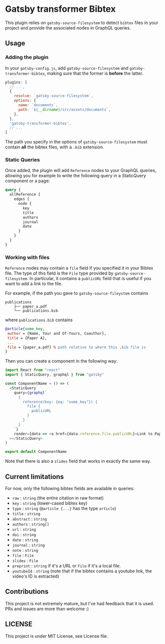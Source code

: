 # Gatsby transformer Bibtex

This plugin relies on `gatsby-source-filesystem` to detect `bibtex` files in your project and provide the associated nodes in GraphQL queries.

## Usage


### Adding the plugin

In your `gatsby-config.js`, add `gatsby-source-filesystem` and `gatsby-transformer-bibtex`, making sure that the former is **before** the latter.

```js
plugins: [
  // ...,
  {
    resolve: `gatsby-source-filesystem`,
    options: {
      name: `documents`,
      path: `${__dirname}/src/assets/documents`,
    },
  },
  'gatsby-transformer-bibtex',
  // ...
]
```

The path you specify in the options of `gatsby-source-filesystem` must contain **all** the bibtex files, with a `.bib` extension.

### Static Queries

Once added, the plugin will add `Reference` nodes to your GraphQL queries, allowing you for example to write the following query in a StaticQuery component or a page:

```graphql
query {
  allReference {
    edges {
      node {
        key
        title
        authors
        journal
        date
      }
    }
  }
}
```

### Working with files

`Reference` nodes may contain a `file` field if you specified it in your Bibtex file. The type of this field is the `File` type provided by `gatsby-source-filesystem`. In particular, it contains a `publicURL` field that is useful if you want to add a link to the file.

For example, if the path you gave to `gatsby-source-fileystem` contains
```
publications
    ├── paper_a.pdf
    └── publications.bib
```

where `publications.bib` contains
```bibtex
@article{some_key,
 author = {Name, Your and Of-Yours, Coauthor},
 title = {Paper A},
 ...
 file = {paper_a.pdf} % path relative to where this .bib file is
} 
```

Then you can create a component in the following way:
```js
import React from "react"
import { StaticQuery, graphql } from "gatsby"

const ComponentName = () => (
  <StaticQuery
    query={graphql`
      {
        reference(key: {eq: "some_key"}) {
          file {
            publicURL
          }
        }
      }
    `}
    render={data => <a href={data.reference.file.publicURL}>Link to Paper A</a>}
  ></StaticQuery>
)

export default ComponentName
```

Note that there is also a `slides` field that works in exactly the same way.

## Current limitations

For now, only the following bibtex fields are available in queries:

- `raw` : `string` (the entire citation in raw format)
- `key` : `string` (lower-cased bibtex key)
- `type` : `string` (`@article {...}` has the type `article`)
- `title` : `string`
- `abstract` : `string`
- `authors` : `string[]`
- `url` : `string`
- `doi` : `string`
- `date` : `string`
- `journal` : `string`
- `note` : `string`
- `file` : `File`
- `slides` : `File`
- `preprint` : `string` if it's a URL or `File` if it's a local file.
- `youtubeId` : `string` (note that if the bibtex contains a youtube link, the video's ID is extracted)


## Contributions

This project is not extremely mature, but I've had feedback that it is used. PRs and issues are more than welcome :)

## LICENSE

This project is under MIT License, see License file.
